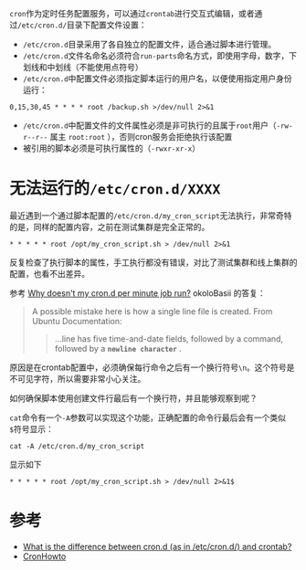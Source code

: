 `cron`作为定时任务配置服务，可以通过`crontab`进行交互式编辑，或者通过`/etc/cron.d/`目录下配置文件设置：

* `/etc/cron.d`目录采用了各自独立的配置文件，适合通过脚本进行管理。
* `/etc/cron.d`文件名命名必须符合`run-parts`命名方式，即使用字母，数字，下划线和中划线（不能使用点符号）
* `/etc/cron.d`中配置文件必须指定脚本运行的用户名，以便使用指定用户身份运行：

```
0,15,30,45 * * * * root /backup.sh >/dev/null 2>&1
```

* `/etc/cron.d`中配置文件的文件属性必须是非可执行的且属于`root`用户（`-rw-r--r--` 属主 `root:root` ），否则cron服务会拒绝执行该配置
* 被引用的脚本必须是可执行属性的（`-rwxr-xr-x`）

# 无法运行的`/etc/cron.d/XXXX`

最近遇到一个通过脚本配置的`/etc/cron.d/my_cron_script`无法执行，非常奇特的是，同样的配置内容，之前在测试集群是完全正常的。

```
* * * * * root /opt/my_cron_script.sh > /dev/null 2>&1
```

反复检查了执行脚本的属性，手工执行都没有错误，对比了测试集群和线上集群的配置，也看不出差异。

参考 [Why doesn't my cron.d per minute job run?](https://superuser.com/questions/664454/why-doesnt-my-cron-d-per-minute-job-run) okoloBasii 的答复：

> A possible mistake here is how a single line file is created. From Ubuntu Documentation:
>
>> ...line has five time-and-date fields, followed by a command, followed by a  **`newline character`** .

原因是在crontab配置中，必须确保每行命令之后有一个换行符号`\n`。这个符号是不可见字符，所以需要非常小心关注。

如何确保脚本使用创建文件行最后有一个换行符，并且能够观察到呢？

`cat`命令有一个`-A`参数可以实现这个功能，正确配置的命令行最后会有一个类似`$`符号显示：

```
cat -A /etc/cron.d/my_cron_script
```

显示如下

```
* * * * * root /opt/my_cron_script.sh > /dev/null 2>&1$
```

# 参考

* [What is the difference between cron.d (as in /etc/cron.d/) and crontab?](https://unix.stackexchange.com/questions/417323/what-is-the-difference-between-cron-d-as-in-etc-cron-d-and-crontab)
* [CronHowto](https://help.ubuntu.com/community/CronHowto)